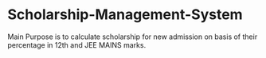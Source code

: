 # Scholarship-Management-System
Main Purpose is to calculate scholarship for new admission on basis of their percentage in 12th and JEE MAINS marks.
